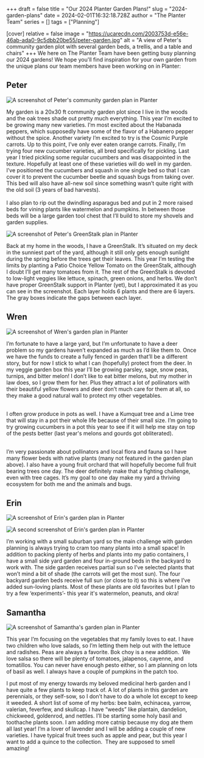 +++
draft = false
title = "Our 2024 Planter Garden Plans!"
slug = "2024-garden-plans"
date = 2024-02-01T16:32:18.728Z
author = "The Planter Team"
series = []
tags = ["Planning"]

[cover]
relative = false
image = "https://ucarecdn.com/2003753d-e56e-46ab-ada0-9c5dbb20be55/peter-garden.jpg"
alt = "A view of Peter's community garden plot with several garden beds, a trellis, and a table and chairs"
+++
We here on The Planter Team have been getting busy planning our 2024 gardens! We hope you'll find inspiration for your own garden from the unique plans our team members have been working on in Planter:

## Peter

![A screenshot of Peter's community garden plan in Planter](https://ucarecdn.com/942a5ee8-f694-4fec-a2e2-5e8b848ce58d/peter-plan.png "Peter's community garden plan")

My garden is a 20x30 ft community garden plot since I live in the woods and the oak trees shade out pretty much everything. This year I’m excited to be growing many new varieties. I’m most excited about the Habanada peppers, which supposedly have some of the flavor of a Habanero pepper without the spice. Another variety I’m excited to try is the Cosmic Purple carrots. Up to this point, I’ve only ever eaten orange carrots. Finally, I’m trying four new cucumber varieties, all bred specifically for pickling. Last year I tried pickling some regular cucumbers and was disappointed in the texture. Hopefully at least one of these varieties will do well in my garden. I’ve positioned the cucumbers and squash in one single bed so that I can cover it to prevent the cucumber beetle and squash bugs from taking over. This bed will also have all-new soil since something wasn’t quite right with the old soil (3 years of bad harvests).\
\
I also plan to rip out the dwindling asparagus bed and put in 2 more raised beds for vining plants like watermelon and pumpkins. In between those beds will be a large garden tool chest that I’ll build to store my shovels and garden supplies.

![A screenshot of Peter's GreenStalk plan in Planter](https://ucarecdn.com/c70df84b-a0d0-4053-93e2-4e9122483f69/peter-greenstalk-plan.png "Peter's GreenStalk plan")

Back at my home in the woods, I have a GreenStalk. It’s situated on my deck in the sunniest part of the yard, although it still only gets enough sunlight during the spring before the trees get their leaves. This year I’m testing the limits by planting a Patio Choice Yellow Tomato on the GreenStalk, although I doubt I’ll get many tomatoes from it. The rest of the GreenStalk is devoted to low-light veggies like lettuce, spinach, green onions, and herbs. We don’t have proper GreenStalk support in Planter (yet), but I approximated it as you can see in the screenshot. Each layer holds 6 plants and there are 6 layers. The gray boxes indicate the gaps between each layer.

## Wren

![A screenshot of Wren's garden plan in Planter](https://ucarecdn.com/5d550752-af1f-4083-90b6-d6c5a6bc8e54/wren-plan.png "Wren's garden plan, made with a combination of Planter and Adobe Illustrator")

I’m fortunate to have a large yard, but I’m unfortunate to have a deer problem so my gardens haven’t expanded as much as I’d like them to. Once we have the funds to create a fully fenced in garden that’ll be a different story, but for now I stick to what I can (hopefully) protect from the deer. In my veggie garden box this year I’ll be growing parsley, sage, snow peas, turnips, and bitter melon! I don’t like to eat bitter melons, but my mother in law does, so I grow them for her. Plus they attract a lot of pollinators with their beautiful yellow flowers and deer don’t much care for them at all, so they make a good natural wall to protect my other vegetables.

\
I often grow produce in pots as well. I have a Kumquat tree and a Lime tree that will stay in a pot their whole life because of their small size. I’m going to try growing cucumbers in a pot this year to see if it will help me stay on top of the pests better (last year's melons and gourds got obliterated).

\
I’m very passionate about pollinators and local flora and fauna so I have many flower beds with native plants (many not featured in the garden plan above). I also have a young fruit orchard that will hopefully become full fruit bearing trees one day. The deer definitely make that a fighting challenge, even with tree cages. It’s my goal to one day make my yard a thriving ecosystem for both me and the animals and bugs.

## Erin

![A screenshot of Erin's garden plan in Planter](https://ucarecdn.com/5917dfde-7601-4c74-9a15-084c4191b150/erin-plan1.png)

![A second screenshot of Erin's garden plan in Planter](https://ucarecdn.com/46199162-f2bb-4a9c-8de9-9c7f0d106c07/erin-plan2.png)

I’m working with a small suburban yard so the main challenge with garden planning is always trying to cram too many plants into a small space! In addition to packing plenty of herbs and plants into my patio containers, I have a small side yard garden and four in-ground beds in the backyard to work with. The side garden receives partial sun so I’ve selected plants that won’t mind a bit of shade (the carrots will get the most sun). The four backyard garden beds receive full sun (or close to it) so this is where I’ve added sun-loving plants. Most of these plants are old favorites but I plan to try a few ‘experiments’- this year it's watermelon, peanuts, and okra!

## Samantha

![A screenshot of Samantha's garden plan in Planter](https://ucarecdn.com/fb4869c4-1bbb-4896-9a30-9760340825f4/samantha-plan.png)

This year I’m focusing on the vegetables that my family loves to eat. I have two children who love salads, so I’m letting them help out with the lettuce and radishes. Peas are always a favorite. Bok choy is a new addition.  We love salsa so there will be plenty of tomatoes, jalapenos, cayenne, and tomatillos. You can never have enough pesto either, so I am planning on lots of basil as well. I always have a couple of pumpkins in the patch too.

I put most of my energy towards my beloved medicinal herb garden and I have quite a few plants to keep track of. A lot of plants in this garden are perennials, or they self-sow, so I don’t have to do a whole lot except to keep it weeded. A short list of some of my herbs: bee balm, echinacea, yarrow, valerian, feverfew, and skullcap. I have “weeds” like plantain, dandelion, chickweed, goldenrod, and nettles. I’ll be starting some holy basil and toothache plants soon. I am adding more catnip because my dog ate them all last year! I’m a lover of lavender and I will be adding a couple of new varieties. I have typical fruit trees such as apple and pear, but this year I want to add a quince to the collection.  They are supposed to smell amazing!
